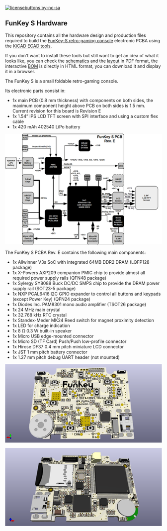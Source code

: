 [![licensebuttons by-nc-sa](https://licensebuttons.net/l/by-sa/4.0/88x31.png)](https://creativecommons.org/licenses/by-nc-sa/4.0)

## FunKey S Hardware
This repository contains all the hardware design and production files required to build the [FunKey-S retro-gaming console](https://www.funkey-project.com/) electronic PCBA using the [KiCAD ECAD tools](https://kicad.org/).

If you don't want to install these tools but still want to get an idea of what it looks like, you can check the [schematics](https://github.com/FunKey-Project/FunKey-S-Hardware/blob/master/PDF/FunKey%20Schematics.pdf) and the [layout](https://github.com/FunKey-Project/FunKey-S-Hardware/blob/master/PDF/FunKey%20PCB.pdf) in PDF format, the interactive [BOM](https://github.com/FunKey-Project/FunKey-S-Hardware/tree/master/BOM) is directly in HTML format, you can download it and display it in a browser.

The FunKey S is a small foldable retro-gaming console.

Its electronic parts consist in:
 - 1x main PCB (0.8 mm thickness) with components on both sides, the maximum component height above PCB on both sides is 1.5 mm. Current revision for this board is Revision E
 - 1x 1.54” IPS LCD TFT screen with SPI interface and using a custom flex cable
 - 1x 420 mAh 402540 LiPo battery

![FunKey S Block Diagram](https://github.com/FunKey-Project/FunKey-S-Hardware/raw/master/Pictures/FunKey%20S%20Block%20Diagram.png)

The FunKey S PCBA Rev. E contains the following main components:
 - 1x Allwinner V3s SoC with integrated 64MB DDR2 DRAM (LQFP128 package)
 - 1x X-Powers AXP209 companion PMIC chip to provide almost all required power supply rails (QFN48 package)
 - 1x Sylergy SY8088 Buck DC/DC SMPS chip to provide the DRAM power supply rail (SOT23-5 package)
 - 1x NXP PCAL6416 I2C GPIO expander to control all buttons and keypads (except Power Key) (QFN24 package)
 - 1x Diodes Inc. PAM8301 mono audio amplifier (TSOT26 package)
 - 1x 24 MHz main crystal
 - 1x 32.768 kHz RTC crystal
 - 1x Standex-Meder MK24 Reed switch for magnet proximity detection
 - 1x LED for charge indication
 - 1x 8 Ω 0.3 W built-in speaker
 - 1x Micro USB edge-mounted connector
 - 1x Micro SD (TF Card) Push/Push low-profile connector
 - 1x Hirose DF37 0.4 mm pitch miniature LCD connector
 - 1x JST 1 mm pitch battery connector
 - 1x 1.27 mm pitch debug UART header (not mounted)

![FunKey Top](https://github.com/FunKey-Project/FunKey-S-Hardware/raw/master/Pictures/FunKey%20S%20Top.png)

![FunKey Bottom](https://github.com/FunKey-Project/FunKey-S-Hardware/raw/master/Pictures/FunKey%20S%20Bottom.png)
